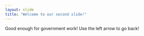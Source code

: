 ```yaml
---
layout: slide
title: "Welcome to our second slide!"
---
```

Good enough for government work!
Use the left arrow to go back!
